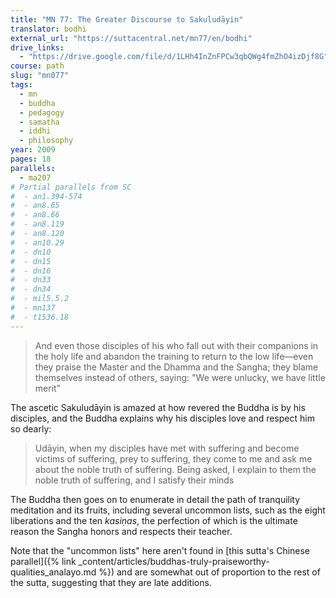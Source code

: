 ```yaml
---
title: "MN 77: The Greater Discourse to Sakuludāyin"
translator: bodhi
external_url: "https://suttacentral.net/mn77/en/bodhi"
drive_links:
  - "https://drive.google.com/file/d/1LHh4InZnFPCw3qbQWg4fmZhO4izDjf8G"
course: path
slug: "mn077"
tags:
  - mn
  - buddha
  - pedagogy
  - samatha
  - iddhi
  - philosophy
year: 2009
pages: 18
parallels:
  - ma207
# Partial parallels from SC
#  - an1.394-574
#  - an8.65
#  - an8.66
#  - an8.119
#  - an8.120
#  - an10.29
#  - dn10
#  - dn15
#  - dn16
#  - dn33
#  - dn34
#  - mil5.5.2
#  - mn137
#  - t1536.18
---
```


> And even those disciples of his who fall out with their companions in the holy life and abandon the training to return to the low life—even they praise the Master and the Dhamma and the Sangha; they blame themselves instead of others, saying: "We were unlucky, we have little merit"

The ascetic Sakuludāyin is amazed at how revered the Buddha is by his disciples, and the Buddha explains why his disciples love and respect him so dearly:

> Udāyin, when my disciples have met with suffering and become victims of suffering, prey to suffering, they come to me and ask me about the noble truth of suffering. Being asked, I explain to them the noble truth of suffering, and I satisfy their minds

The Buddha then goes on to enumerate in detail the path of tranquility meditation and its fruits, including several uncommon lists, such as the eight liberations and the ten _kasiṇas_, the perfection of which is the ultimate reason the Sangha honors and respects their teacher.

Note that the "uncommon lists" here aren't found in [this sutta's Chinese parallel]({% link _content/articles/buddhas-truly-praiseworthy-qualities_analayo.md %}) and are somewhat out of proportion to the rest of the sutta, suggesting that they are late additions.
